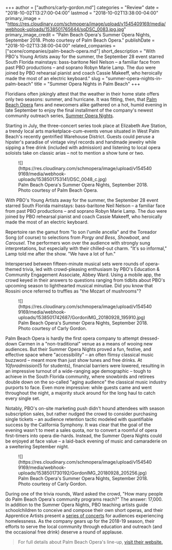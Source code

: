 +++
author = ["authors/carly-gordon.md"]
categories = "Review"
date = "2018-10-02T13:27:00-04:00"
lastmod = "2018-10-02T13:38:00-04:00"
primary_image = "https://res.cloudinary.com/schmopera/image/upload/v1545409169/media/webhook-uploads/1538501765644/sqDSC_0083.jpg.jpg"
primary_image_credit = "Palm Beach Opera's Summer Opera Nights, September 2018. Photo courtesy of Palm Beach Opera."
publishDate = "2018-10-02T13:38:00-04:00"
related_companies = ["scene/companies/palm-beach-opera.md"]
short_description = "With PBO&#039;s Young Artists away for the summer, the September 28 event starred South Florida mainstays: bass-baritone Neil Nelson – a familiar face from past PBO productions – and soprano Robyn Marie Lamp. The duo were joined by PBO rehearsal pianist and coach Cassie Makeeff, who heroically made the most of an electric keyboard."
slug = "summer-opera-nights-in-palm-beach"
title = "Summer Opera Nights in Palm Beach"
+++

Floridians often jokingly attest that the weather in their home state offers only two seasons: summer, and hurricane. It was fitting, then, that [Palm Beach Opera](/scene/companies/palm-beach-opera/) fans and newcomers alike gathered on a hot, humid evening in late September to enjoy the final installment of the company's newest community outreach series, [Summer Opera Nights](https://pbopera.org/event/operanights/).

Starting in July, the three-concert series took place at Elizabeth Ave Station, a trendy local arts marketplace-cum-events venue situated in West Palm Beach's recently gentrified Warehouse District. Guests could peruse a hipster's paradise of vintage vinyl records and handmade jewelry while sipping a free drink (included with admission) and listening to local opera soloists take on classic arias – not to mention a show tune or two.

<figure data-type="image">
![](https://res.cloudinary.com/schmopera/image/upload/v1545409169/media/webhook-uploads/1538501753141/DSC_0048_c.jpg)
<figcaption>Palm Beach Opera's Summer Opera Nights, September 2018. Photo courtesy of Palm Beach Opera.</figcaption>
</figure>

With PBO's Young Artists away for the summer, the September 28 event starred South Florida mainstays: bass-baritone Neil Nelson – a familiar face from past PBO productions – and soprano Robyn Marie Lamp. The duo were joined by PBO rehearsal pianist and coach Cassie Makeeff, who heroically made the most of an electric keyboard.

Repertoire ran the gamut from "Io son l'umile ancella" and the Toreador Song (of course) to selections from *Porgy and Bess*, *Showboat*, and *Carousel*. The performers won over the audience with strongly sung interpretations, but especially with their chilled-out charm. "It's so informal," Lamp told me after the show. "We have a lot of fun."

Interspersed between fifteen-minute musical sets were rounds of opera-themed trivia, led with crowd-pleasing enthusiasm by PBO's Education & Community Engagement Associate, Abbey Ward. Using a mobile app, the crowd keyed in their answers to questions ranging from tidbits about PBO's upcoming season to lighthearted musical minutiae. Did you know that Rossini once referred to truffles as "the Mozart of mushrooms"?

<figure data-type="image">
![](https://res.cloudinary.com/schmopera/image/upload/v1545409169/media/webhook-uploads/1538501742687/GordonIMG_20180928_195910.jpg)
<figcaption>Palm Beach Opera's Summer Opera Nights, September 2018. Photo courtesy of Carly Gordon.</figcaption>
</figure>

Palm Beach Opera is hardly the first opera company to attempt dressed-down Carmen in a "non-traditional" venue as a means of wooing new audiences. But their Summer Opera Nights proved a fun, festive, and effective space where "accessibility" – an often flimsy classical music buzzword – meant more than just show tunes and free drinks. At $10 for admission ($5 for students), financial barriers were lowered, resulting in an impressive turnout of a wide-ranging age demographic – tough to achieve in the South Florida community, where snowbirds and retirees double down on the so-called "aging audience" the classical music industry purports to face. Even more impressive: while guests came and went throughout the night, a majority stuck around for the long haul to catch every single set.

Notably, PBO's on-site marketing push didn't hound attendees with season subscription sales, but rather nudged the crowd to consider purchasing single tickets – an audience retention tactic modeled with quantifiable success by the California Symphony. It was clear that the goal of the evening wasn't to meet a sales quota, nor to convert a roomful of opera first-timers into opera die-hards. Instead, the Summer Opera Nights could be enjoyed at face value – a laid-back evening of music and camaraderie on a sweltering September night.

<figure data-type="image">
![](https://res.cloudinary.com/schmopera/image/upload/v1545409169/media/webhook-uploads/1538501730192/GordonIMG_20180928_205256.jpg)
<figcaption>Palm Beach Opera's Summer Opera Nights, September 2018. Photo courtesy of Carly Gordon.</figcaption>
</figure>

During one of the trivia rounds, Ward asked the crowd, "How many people do Palm Beach Opera's community programs reach?" The answer: 17,000. In addition to the Summer Opera Nights, PBO teaching artists guide schoolchildren to conceive and compose their own short operas, and their Apprentice Artists present a [series of concerts](https://pbopera.org/education/anima/) for audiences experiencing homelessness. As the company gears up for the 2018-19 season, their efforts to serve the local community through education and outreach (and the occasional free drink) deserve a round of applause.

>For full details about Palm Beach Opera's line-up, [visit their website.](https://pbopera.org/)

